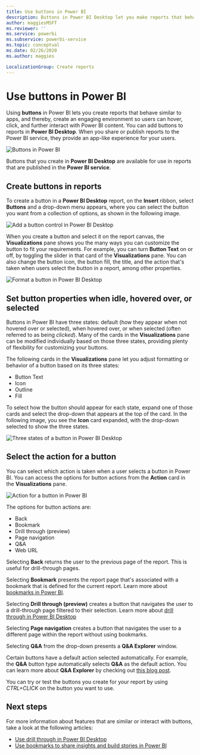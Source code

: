 ```yaml
---
title: Use buttons in Power BI 
description: Buttons in Power BI Desktop let you make reports that behave like apps, and deepen engagement with users.
author: maggiesMSFT
ms.reviewer: ''
ms.service: powerbi
ms.subservice: powerbi-service
ms.topic: conceptual
ms.date: 02/26/2020
ms.author: maggies

LocalizationGroup: Create reports
---
```

# Use buttons in Power BI
Using **buttons** in Power BI lets you create reports that behave similar to apps, and thereby, create an engaging environment so users can hover, click, and further interact with Power BI content. You can add buttons to reports in **Power BI Desktop**. When you share or publish reports to the Power BI service, they provide an app-like experience for your users.

![Buttons in Power BI](media/desktop-buttons/power-bi-buttons.png)

Buttons that you create in **Power BI Desktop** are available for use in reports that are published in the **Power BI service**.

## Create buttons in reports
To create a button in a **Power BI Desktop** report, on the **Insert** ribbon, select **Buttons** and a drop-down menu appears, where you can select the button you want from a collection of options, as shown in the following image. 

![Add a button control in Power BI Desktop](media/desktop-buttons/power-bi-button-dropdown.png)

When you create a button and select it on the report canvas, the **Visualizations** pane shows you the many ways you can customize the button to fit your requirements. For example, you can turn **Button Text** on or off, by toggling the slider in that card of the **Visualizations** pane. You can also change the button icon, the button fill, the title, and the action that's taken when users select the button in a report, among other properties.

![Format a button in Power BI Desktop](media/desktop-buttons/power-bi-button-properties.png)

## Set button properties when idle, hovered over, or selected

Buttons in Power BI have three states: default (how they appear when not hovered over or selected), when hovered over, or when selected (often referred to as being *clicked*). Many of the cards in the **Visualizations** pane can be modified individually based on those three states, providing plenty of flexibility for customizing your buttons.

The following cards in the **Visualizations** pane let you adjust formatting or behavior of a button based on its three states:

* Button Text
* Icon
* Outline
* Fill

To select how the button should appear for each state, expand one of those cards and select the drop-down that appears at the top of the card. In the following image, you see the **Icon** card expanded, with the drop-down selected to show the three states.

![Three states of a button in Power BI Desktop](media/desktop-buttons/power-bi-button-format.png)


## Select the action for a button

You can select which action is taken when a user selects a button in Power BI. You can access the options for button actions from the **Action** card in the **Visualizations** pane.

![Action for a button in Power BI](media/desktop-buttons/power-bi-button-action.png)

The options for button actions are:

* Back
* Bookmark
* Drill through (preview)
* Page navigation
* Q&A
* Web URL


Selecting **Back** returns the user to the previous page of the report. This is useful for drill-through pages.

Selecting **Bookmark** presents the report page that's associated with a bookmark that is defined for the current report. Learn more about [bookmarks in Power BI](desktop-bookmarks.md). 

Selecting **Drill through (preview)** creates a button that navigates the user to a drill-through page filtered to their selection. Learn more about [drill through in Power BI Desktop](desktop-drillthrough.md)

Selecting **Page navigation** creates a button that navigates the user to a different page within the report without using bookmarks.

Selecting **Q&A** from the drop-down presents a **Q&A Explorer** window. 

Certain buttons have a default action selected automatically. For example, the **Q&A** button type automatically selects **Q&A** as the default action. You can learn more about **Q&A Explorer** by checking out [this blog post](https://powerbi.microsoft.com/blog/power-bi-desktop-april-2018-feature-summary/#Q&AExplorer).

You can try or test the buttons you create for your report by using *CTRL+CLICK* on the button you want to use. 

## Next steps
For more information about features that are similar or interact with buttons, take a look at the following articles:

* [Use drill through in Power BI Desktop](desktop-drillthrough.md)
* [Use bookmarks to share insights and build stories in Power BI](desktop-bookmarks.md)

